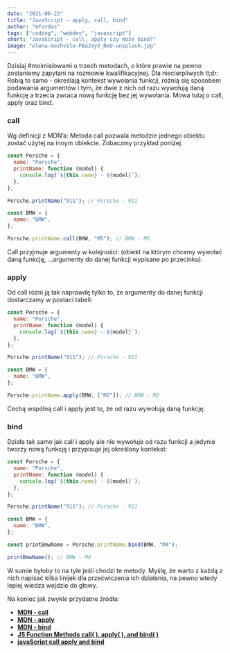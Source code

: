 ```yaml
---
date: "2021-06-23"
title: "JavaScript - apply, call, bind"
author: "mfordas"
tags: ["coding", "webdev", "javascript"]
short: "JavaScript - call, apply czy może bind?"
image: "elena-mozhvilo-FBaJVyV_NvU-unsplash.jpg"
---
```


<div>
<p>Dzisiaj #moimislowami o trzech metodach, o które prawie na pewno zostaniemy zapytani na rozmowie kwalifikacyjnej. Dla niecierpliwych tl;dr: Robią to samo - określają kontekst wywołania funkcji, różnią się sposobem podawania argumentów i tym, że dwie z nich od razu wywołują daną funkcję a trzecia zwraca nową funkcję bez jej wywołania. Mowa tutaj o call, apply oraz bind.
</p>
<h3>call
</h3>
<p>Wg definicji z MDN’a: Metoda call pozwala metodzie jednego obiektu zostać użytej na innym obiekcie. Zobaczmy przykład poniżej:
</p>
</div>

```javascript
const Porsche = {
  name: "Porsche",
  printName: function (model) {
    console.log(`${this.name} - ${model}`);
  },
};

Porsche.printName("911"); // Porsche - 911

const BMW = {
  name: "BMW",
};

Porsche.printName.call(BMW, "M5"); // BMW - M5
```

<div>
<p>Call przyjmuje argumenty w kolejności: (obiekt na którym chcemy wywołać daną funkcję, ...argumenty do danej funkcji wypisane po przecinku).
</p>
<h3>apply
</h3>
<p>Od call różni ją tak naprawdę tylko to, że argumenty do danej funkcji dostarczamy w postaci tabeli:
</p>
</div>

```javascript
const Porsche = {
  name: "Porsche",
  printName: function (model) {
    console.log(`${this.name} - ${model}`);
  },
};

Porsche.printName("911"); // Porsche - 911

const BMW = {
  name: "BMW",
};

Porsche.printName.apply(BMW, ["M2"]); // BMW - M2
```

<div>
<p>Cechą wspólną call i apply jest to, że od razu wywołują daną funkcję.
</p>
<h3>bind
</h3>
<p>Działa  tak samo jak call i apply ale nie wywołuje od razu funkcji a jedynie tworzy nową funkcję i przypisuje jej określony kontekst:
</p>
</div>

```javascript
const Porsche = {
  name: "Porsche",
  printName: function (model) {
    console.log(`${this.name} - ${model}`);
  },
};

Porsche.printName("911"); // Porsche - 911

const BMW = {
  name: "BMW",
};

const printBmwName = Porsche.printName.bind(BMW, "M4");

printBmwName(); // BMW - M4
```

<div>
<p>W sumie byłoby to na tyle jeśli chodzi te metody. Myślę, że warto z każdą z nich napisać kilka linijek dla przećwiczenia ich działania, na pewno wtedy lepiej wiedza wejdzie do głowy.
</p>
<p>
                                     Na koniec jak zwykle przydatne źródła:
                                    <ul>
                                        <li><a
                                        href="https://developer.mozilla.org/en-US/docs/Web/JavaScript/Reference/Global_Objects/Function/call"
                                        target="_blank"><b>MDN - call</b></a></li>
                                        <li><a
                                        href="https://developer.mozilla.org/pl/docs/Web/JavaScript/Reference/Global_Objects/Function/apply"
                                        target="_blank"><b>MDN - apply</b></a></li>
                                        <li><a
                                        href="https://developer.mozilla.org/pl/docs/Web/JavaScript/Reference/Global_Objects/Function/bind"
                                        target="_blank"><b>MDN - bind</b></a></li>
                                        <li><a
                                        href="https://www.youtube.com/watch?v=uBdH0iB1VDM"
                                        target="_blank"><b>JS Function Methods call( ), apply( ), and bind( )</b></a></li>
                                        <li><a
                                        href="https://www.youtube.com/watch?v=c0mLRpw-9rI"
                                        target="_blank"><b>javaScript call apply and bind</b></a></li>
                                    </ul>
                                </p>
</div>
